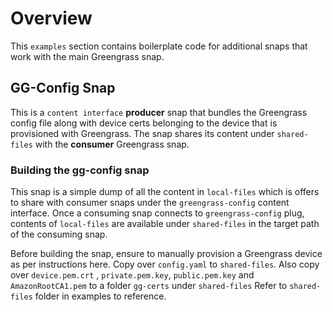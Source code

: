 # Overview 

This `examples` section contains boilerplate code for additional snaps that work with the main Greengrass snap.


## GG-Config Snap

This is a `content interface` **producer** snap that bundles the Greengrass config file along with device certs belonging to the device that is provisioned with Greengrass. 
The snap shares its content under `shared-files` with the **consumer** Greengrass snap. 

### Building the gg-config snap

This snap is a simple dump of all the content in `local-files` which is offers to share with consumer snaps under the `greengrass-config`  content interface. 
Once a consuming snap connects to `greengrass-config` plug, contents of `local-files` are available under `shared-files` in the target path of the consuming snap. 

Before building the snap, ensure to manually provision a Greengrass device as per instructions here. Copy over `config.yaml` to `shared-files`. Also copy over `device.pem.crt` , `private.pem.key`, `public.pem.key` and `AmazonRootCA1.pem` to a folder `gg-certs` under `shared-files` 
Refer to `shared-files` folder in examples to reference.

